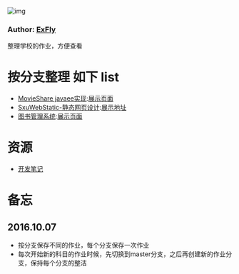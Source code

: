 ![img](https://avatars1.githubusercontent.com/u/22613193?v=3&s=466)
### Author: [ExFly](https://github.com/ExFly)

整理学校的作业，方便查看

# 按分支整理 如下 list

* [MovieShare javaee实现](https://github.com/ExFly/SchooWork/tree/MovieShare-javaee):[展示页面](https://exfly.github.io/SchooWork/MovieShareJavaee/origen.gif)
* [SxuWebStatic-静态网页设计](https://github.com/ExFly/SchooWork/tree/web-design-static):[展示地址](https://exfly.github.io/SchooWork/SxuWebStatic/index.html)
* [图书管理系统](https://github.com/ExFly/SchooWork/tree/bms):[展示页面](https://exfly.github.io/SchooWork/bms/图书馆里系统演示.gif)

# 资源
* [开发笔记](https://github.com/ExFly/CsLearning)

# 备忘

## 2016.10.07
* 按分支保存不同的作业，每个分支保存一次作业
* 每次开始新的科目的作业时候，先切换到master分支，之后再创建新的作业分支，保持每个分支的整洁
